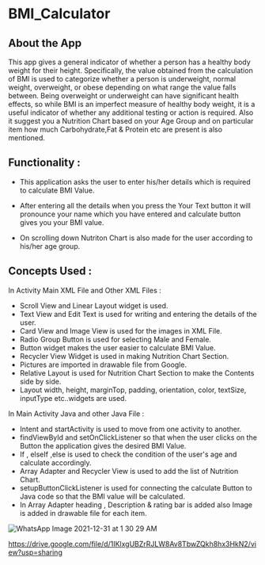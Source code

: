 



# BMI_Calculator

## About the App
This app gives a general indicator of whether a person has a healthy body weight for their height. 
Specifically, the value obtained from the calculation of BMI is used to categorize whether a person is underweight, normal weight, overweight, or obese depending on what range the value falls between. 
Being overweight or underweight can have significant health effects, so while BMI is an imperfect measure of healthy body weight, 
it is a useful indicator of whether any additional testing or action is required.
Also it suggest you a Nutrition Chart based on your Age Group and on particular item how much Carbohydrate,Fat & Protein etc are present is also mentioned.


## Functionality :

- This application asks the user to enter his/her details which is required to calculate BMI Value.

- After entering all the details  when you press the Your Text button it will pronounce your name which you have entered and calculate button gives you your BMI value.

- On scrolling down Nutriton Chart is also made for the user according to his/her  age  group.


## Concepts Used :

In Activity Main XML File and Other XML Files :

 - Scroll View  and Linear Layout widget is used.
 - Text View and  Edit Text is used for writing and entering the details of the user.
 - Card View and Image View is used for the images in XML File.
 - Radio Group Button is used for selecting Male and Female.
 - Button widget makes the user easier to calculate BMI Value.
 - Recycler View Widget is used in making Nutrition Chart Section.
 - Pictures are imported in drawable file from Google.
 - Relative Layout is used for Nutrition Chart Section to make the Contents side by side.
 - Layout width, height, marginTop, padding, orientation, color, textSize, inputType etc..widgets are used.
 

In Main Activity Java and other Java File :

 - Intent  and startActivity is used to move from one activity to another.
 - findViewById and setOnClickListener so that when the user clicks on the Button the application gives the desired BMI Value.
 - If , elseIf ,else is used to check the condition of the user's age  and calculate accordingly.
 - Array Adapter and Recycler View is used to add the list of Nutrition Chart.
 - setupButtonClickListener is used for connecting the calculate Button to Java code so that the BMI value will be calculated.
 - In Array Adapter heading , Description & rating bar is added also Image is added in drawable file for each item.
 
 
 
 
 
 

![WhatsApp Image 2021-12-31 at 1 30 29 AM](https://user-images.githubusercontent.com/87956374/147784538-e0d47006-f222-4e5d-8346-4aab36204e54.jpeg)


https://drive.google.com/file/d/1IKlxgUBZrRJLW8Av8TbwZQkh8hx3HkN2/view?usp=sharing
